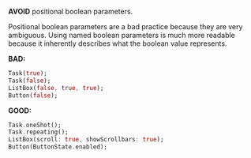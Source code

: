 
**AVOID** positional boolean parameters.

Positional boolean parameters are a bad practice because they are very
ambiguous.  Using named boolean parameters is much more readable because it
inherently describes what the boolean value represents.

**BAD:**
```dart
Task(true);
Task(false);
ListBox(false, true, true);
Button(false);
```

**GOOD:**
```dart
Task.oneShot();
Task.repeating();
ListBox(scroll: true, showScrollbars: true);
Button(ButtonState.enabled);
```


